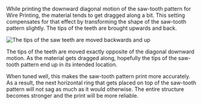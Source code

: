 While printing the downward diagonal motion of the saw-tooth pattern for Wire Printing, the material tends to get dragged along a bit. This setting compensates for that effect by transforming the shape of the saw-tooth pattern slightly. The tips of the teeth are brought upwards and back.

![The tips of the saw teeth are moved backwards and up](images/wireframe_drag_along.svg)

The tips of the teeth are moved exactly opposite of the diagonal downward motion. As the material gets dragged along, hopefully the tips of the saw-tooth pattern end up in its intended location.

When tuned well, this makes the saw-tooth pattern print more accurately. As a result, the next horizontal ring that gets placed on top of the saw-tooth pattern will not sag as much as it would otherwise. The entire structure becomes stronger and the print will be more reliable.